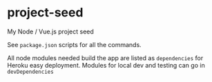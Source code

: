 # project-seed
My Node / Vue.js project seed

See `package.json` scripts for all the commands.

All node modules needed build the app are listed as `dependencies` for Heroku easy deployment. Modules for local dev and testing can go in `devDependencies`
